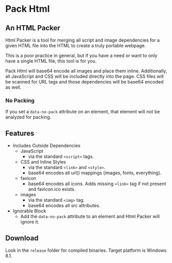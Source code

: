 # Pack Html 
## An HTML Packer
Html Packer is a tool for merging all script and image dependencies for a given HTML file into the HTML to create a truly portable webpage. 

This is a poor practice in general, but if you have a need or want to only have a single HTML file, this tool is for you.

Pack Html will base64 encode all images and place them inline. Additionally, all JavaScript and CSS will be included directly into the page. CSS files will be scanned for URL tags and those dependencies will be base64 encoded as well.

### No Packing
If you set a `data-no-pack` attribute on an element, that element will not be analyzed for packing.

## Features
- Includes Outside Dependencies
	+ JavaScript
		* via the standard `<script>` tags.
	+ CSS and Inline Styles
		* via the standard `<link>` and `<style>`.
		* base64 encodes all url() mappings (images, fonts, everything).
	+ favicon
		* base64 encodes all icons. Adds missing `<link>` tag if not present and favicon.ico exists.
	+ images
		* via the standard `<img>` tag.
		* base64 encodes all src attributes.
- Ignorable Block
	+ Add the `data-no-pack` attribute to an element and Html Packer will ignore it.

## Download
Look in the `release` folder for compiled binaries. Target platform is Windows 8.1.
